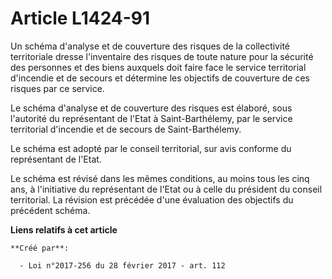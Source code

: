 # Article L1424-91

Un schéma d'analyse et de couverture des risques de la collectivité territoriale dresse l'inventaire des risques de toute
nature pour la sécurité des personnes et des biens auxquels doit faire face le service territorial d'incendie et de secours
et détermine les objectifs de couverture de ces risques par ce service.

Le schéma d'analyse et de couverture des risques est élaboré, sous l'autorité du représentant de l'Etat à Saint-Barthélemy,
par le service territorial d'incendie et de secours de Saint-Barthélemy.

Le schéma est adopté par le conseil territorial, sur avis conforme du représentant de l'Etat.

Le schéma est révisé dans les mêmes conditions, au moins tous les cinq ans, à l'initiative du représentant de l'Etat ou à
celle du président du conseil territorial. La révision est précédée d'une évaluation des objectifs du précédent schéma.

**Liens relatifs à cet article**

	**Créé par**:

	  - Loi n°2017-256 du 28 février 2017 - art. 112
